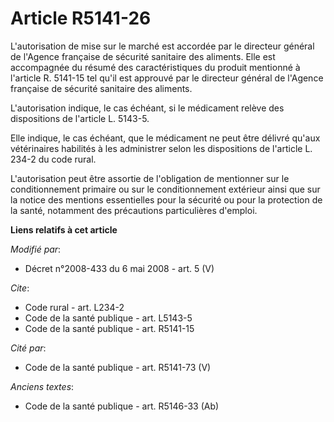 # Article R5141-26

L'autorisation de mise sur le marché est accordée par le directeur général de l'Agence française de sécurité sanitaire des
aliments. Elle est accompagnée du résumé des caractéristiques du produit mentionné à l'article R. 5141-15 tel qu'il est
approuvé par le directeur général de l'Agence française de sécurité sanitaire des aliments. 

L'autorisation indique, le cas échéant, si le médicament relève des dispositions de l'article L. 5143-5. 

Elle indique, le cas échéant, que le médicament ne peut être délivré qu'aux vétérinaires habilités à les administrer selon
les dispositions de l'article L. 234-2 du code rural. 

L'autorisation peut être assortie de l'obligation de mentionner sur le conditionnement primaire ou sur le conditionnement
extérieur ainsi que sur la notice des mentions essentielles pour la sécurité ou pour la protection de la santé, notamment des
précautions particulières d'emploi.

**Liens relatifs à cet article**

_Modifié par_:

  - Décret n°2008-433 du 6 mai 2008 - art. 5 (V)

_Cite_:

  - Code rural - art. L234-2
  - Code de la santé publique - art. L5143-5
  - Code de la santé publique - art. R5141-15

_Cité par_:

  - Code de la santé publique - art. R5141-73 (V)

_Anciens textes_:

  - Code de la santé publique - art. R5146-33 (Ab)
